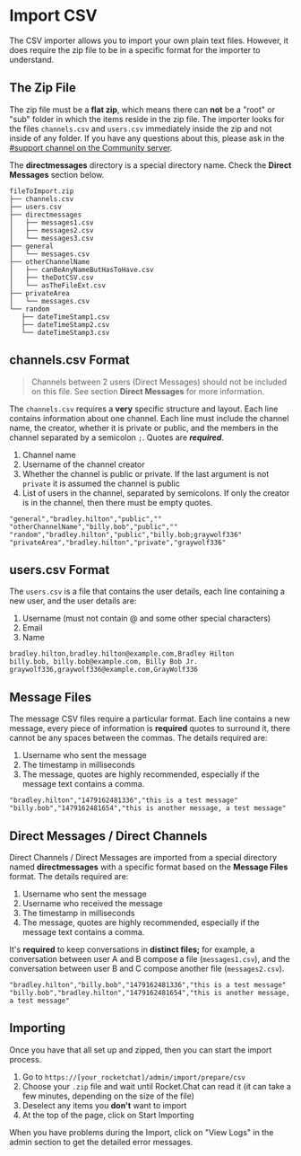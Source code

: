 # Import CSV

The CSV importer allows you to import your own plain text files. However, it does require the zip file to be in a specific format for the importer to understand.

## The Zip File

The zip file must be a **flat zip**, which means there can **not** be a "root" or "sub" folder in which the items reside in the zip file. The importer looks for the files `channels.csv` and `users.csv` immediately inside the zip and not inside of any folder. If you have any questions about this, please ask in the [#support channel on the Community server](https://open.rocket.chat/channel/support).

The **directmessages** directory is a special directory name. Check the **Direct Messages** section below.

```
fileToImport.zip
├── channels.csv
├── users.csv
├── directmessages
│   ├── messages1.csv
│   ├── messages2.csv
│   └── messages3.csv
├── general
│   └── messages.csv
├── otherChannelName
│   ├── canBeAnyNameButHasToHave.csv
│   ├── theDotCSV.csv
│   └── asTheFileExt.csv
├── privateArea
│   └── messages.csv
└── random
   ├── dateTimeStamp1.csv
   ├── dateTimeStamp2.csv
   └── dateTimeStamp3.csv
```

## channels.csv Format

> Channels between 2 users (Direct Messages) should not be included on this file. See section **Direct Messages** for more information.

The `channels.csv` requires a **very** specific structure and layout. Each line contains information about one channel. Each line must include the channel name, the creator, whether it is private or public, and the members in the channel separated by a semicolon `;`. Quotes are _**required**_.

1. Channel name
2. Username of the channel creator
3. Whether the channel is public or private. If the last argument is not `private` it is assumed the channel is public
4. List of users in the channel, separated by semicolons. If only the creator is in the channel, then there must be empty quotes.

```
"general","bradley.hilton","public",""
"otherChannelName","billy.bob","public",""
"random","bradley.hilton","public","billy.bob;graywolf336"
"privateArea","bradley.hilton","private","graywolf336"
```

## users.csv Format

The `users.csv` is a file that contains the user details, each line containing a new user, and the user details are:

1. Username (must not contain @ and some other special characters)
2. Email
3. Name

```
bradley.hilton,bradley.hilton@example.com,Bradley Hilton
billy.bob, billy.bob@example.com, Billy Bob Jr.
graywolf336,graywolf336@example.com,GrayWolf336
```

## Message Files

The message CSV files require a particular format. Each line contains a new message, every piece of information is **required** quotes to surround it, there cannot be any spaces between the commas. The details required are:

1. Username who sent the message
2. The timestamp in milliseconds
3. The message, quotes are highly recommended, especially if the message text contains a comma.

```
"bradley.hilton","1479162481336","this is a test message"
"billy.bob","1479162481654","this is another message, a test message"
```

## Direct Messages / Direct Channels

Direct Channels / Direct Messages are imported from a special directory named **directmessages** with a specific format based on the **Message Files** format. The details required are:

1. Username who sent the message
2. Username who received the message
3. The timestamp in milliseconds
4. The message, quotes are highly recommended, especially if the message text contains a comma.

It's **required** to keep conversations in **distinct files;** for example, a conversation between user A and B compose a file (`messages1.csv`), and the conversation between user B and C compose another file (`messages2.csv`).

```
"bradley.hilton","billy.bob","1479162481336","this is a test message"
"billy.bob","bradley.hilton","1479162481654","this is another message, a test message"
```

## Importing

Once you have that all set up and zipped, then you can start the import process.

1. Go to `https://[your_rocketchat]/admin/import/prepare/csv`
2. Choose your `.zip` file and wait until Rocket.Chat can read it (it can take a few minutes, depending on the size of the file)
3. Deselect any items you **don't** want to import
4. At the top of the page, click on Start Importing

When you have problems during the Import, click on "View Logs" in the admin section to get the detailed error messages.
